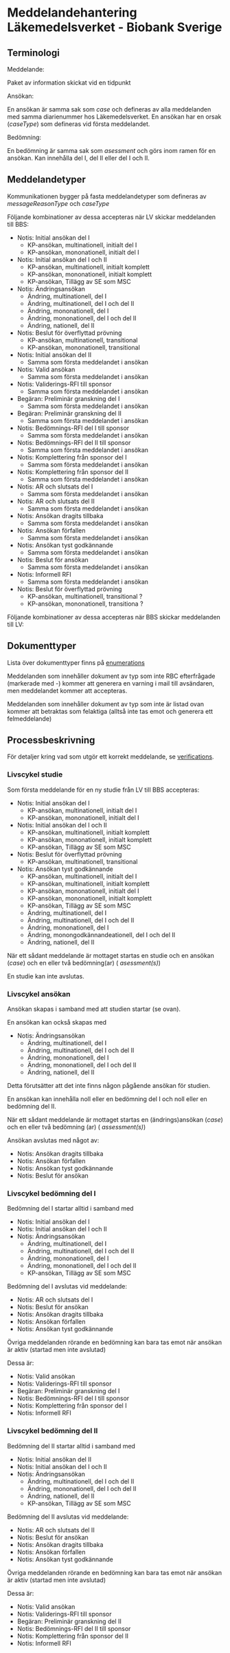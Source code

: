 Meddelandehantering Läkemedelsverket - Biobank Sverige
======================================================

Terminologi
-----------

Meddelande:

Paket av information skickat vid en tidpunkt

Ansökan:

En ansökan är samma sak som *case* och defineras av alla meddelanden med samma diarienummer hos Läkemedelsverket.
En ansökan har en orsak (*caseType*) som defineras vid första meddelandet.

Bedömning:

En bedömning är samma sak som *asessment* och görs inom ramen för en ansökan. Kan innehålla
del I, del II eller del I och II.

Meddelandetyper
---------------

Kommunikationen bygger på fasta meddelandetyper som defineras av *messageReasonType* och *caseType*

Följande kombinationer av dessa accepteras när LV skickar meddelanden till BBS:

- Notis: Initial ansökan del I
    - KP-ansökan, multinationell, initialt del I
    - KP-ansökan, mononationell, initialt del I
- Notis: Initial ansökan del I och II
    - KP-ansökan, multinationell, initialt komplett
    - KP-ansökan, mononationell, initialt komplett
    - KP-ansökan, Tillägg av SE som MSC
- Notis: Ändringsansökan
    - Ändring, multinationell, del I
    - Ändring, multinationell, del I och del II
    - Ändring, mononationell, del I
    - Ändring, mononationell, del I och del II
    - Ändring, nationell, del II
- Notis: Beslut för överflyttad prövning
    - KP-ansökan, multinationell, transitional
    - KP-ansökan, mononationell, transitional
- Notis: Initial ansökan del II
    - Samma som första meddelandet i ansökan
- Notis: Valid ansökan
    - Samma som första meddelandet i ansökan
- Notis: Validerings-RFI till sponsor
    - Samma som första meddelandet i ansökan
- Begäran: Preliminär granskning del I
    - Samma som första meddelandet i ansökan
- Begäran: Preliminär granskning del II
    - Samma som första meddelandet i ansökan
- Notis: Bedömnings-RFI del I till sponsor
    - Samma som första meddelandet i ansökan
- Notis: Bedömnings-RFI del II till sponsor
    - Samma som första meddelandet i ansökan
- Notis: Komplettering från sponsor del I
    - Samma som första meddelandet i ansökan
- Notis: Komplettering från sponsor del II
    - Samma som första meddelandet i ansökan
- Notis: AR och slutsats del I
    - Samma som första meddelandet i ansökan
- Notis: AR och slutsats del II
    - Samma som första meddelandet i ansökan
- Notis: Ansökan dragits tillbaka
    - Samma som första meddelandet i ansökan
- Notis: Ansökan förfallen
    - Samma som första meddelandet i ansökan
- Notis: Ansökan tyst godkännande
    - Samma som första meddelandet i ansökan
- Notis: Beslut för ansökan
    - Samma som första meddelandet i ansökan
- Notis: Informell RFI
    - Samma som första meddelandet i ansökan
- Notis: Beslut för överflyttad prövning
    - KP-ansökan, multinationell, transitional ?
    - KP-ansökan, mononationell, transitiona ?

Följande kombinationer av dessa accepteras när BBS skickar meddelanden till LV:

Dokumenttyper
-------------

Lista över dokumenttyper finns på 
[enumerations](https://github.com/Biobank-Sverige/clinical-trial-regulators-collaboration/blob/main/documentation/common/Enumerationer.md)

Meddelanden som innehåller dokument av typ som inte RBC efterfrågade (markerade med -) kommer att generera en varning i mail till avsändaren, men meddelandet kommer att accepteras.

Meddelanden som innehåller dokument av typ som inte är listad ovan kommer att betraktas som felaktiga (alltså inte tas emot och generera ett felmeddelande)


Processbeskrivning
------------------

För detaljer kring vad som utgör ett korrekt meddelande, se [verifications](verifications.md).

### Livscykel studie

Som första meddelande för en ny studie från LV till BBS accepteras:

- Notis: Initial ansökan del I
    - KP-ansökan, multinationell, initialt del I
    - KP-ansökan, mononationell, initialt del I
- Notis: Initial ansökan del I och II
    - KP-ansökan, multinationell, initialt komplett
    - KP-ansökan, mononationell, initialt komplett
    - KP-ansökan, Tillägg av SE som MSC
- Notis: Beslut för överflyttad prövning
    - KP-ansökan, multinationell, transitional
- Notis: Ansökan tyst godkännande
    - KP-ansökan, multinationell, initialt del I
    - KP-ansökan, multinationell, initialt komplett
    - KP-ansökan, mononationell, initialt del I
    - KP-ansökan, mononationell, initialt komplett
    - KP-ansökan, Tillägg av SE som MSC
    - Ändring, multinationell, del I
    - Ändring, multinationell, del I och del II
    - Ändring, mononationell, del I
    - Ändring, monongodkännandeationell, del I och del II
    - Ändring, nationell, del II

När ett sådant meddelande är mottaget startas en studie och en ansökan (*case*) och en eller två bedömning(ar) (
*asessment(s)*)

En studie kan inte avslutas.

### Livscykel ansökan

Ansökan skapas i samband med att studien startar (se ovan).

En ansökan kan också skapas med

- Notis: Ändringsansökan
    - Ändring, multinationell, del I
    - Ändring, multinationell, del I och del II
    - Ändring, mononationell, del I
    - Ändring, mononationell, del I och del II
    - Ändring, nationell, del II

Detta förutsätter att det inte finns någon pågående ansökan för studien.

En ansökan kan innehålla noll eller en bedömning del I och noll eller en bedömning del II.

När ett sådant meddelande är mottaget startas en (ändrings)ansökan (*case*) och en eller två bedömning (ar) (
*assessment(s)*)

Ansökan avslutas med något av:

- Notis: Ansökan dragits tillbaka
- Notis: Ansökan förfallen
- Notis: Ansökan tyst godkännande
- Notis: Beslut för ansökan

### Livscykel bedömning del I

Bedömning del I startar alltid i samband med

- Notis: Initial ansökan del I
- Notis: Initial ansökan del I och II
- Notis: Ändringsansökan
    - Ändring, multinationell, del I
    - Ändring, multinationell, del I och del II
    - Ändring, mononationell, del I
    - Ändring, mononationell, del I och del II
    - KP-ansökan, Tillägg av SE som MSC

Bedömning del I avslutas vid meddelande:

- Notis: AR och slutsats del I
- Notis: Beslut för ansökan
- Notis: Ansökan dragits tillbaka
- Notis: Ansökan förfallen
- Notis: Ansökan tyst godkännande

Övriga meddelanden rörande en bedömning kan bara tas emot när ansökan är aktiv (startad men inte avslutad)

Dessa är:

- Notis: Valid ansökan
- Notis: Validerings-RFI till sponsor
- Begäran: Preliminär granskning del I
- Notis: Bedömnings-RFI del I till sponsor
- Notis: Komplettering från sponsor del I
- Notis: Informell RFI

### Livscykel bedömning del II

Bedömning del II startar alltid i samband med

- Notis: Initial ansökan del II
- Notis: Initial ansökan del I och II
- Notis: Ändringsansökan
    - Ändring, multinationell, del I och del II
    - Ändring, mononationell, del I och del II
    - Ändring, nationell, del II
    - KP-ansökan, Tillägg av SE som MSC

Bedömning del II avslutas vid meddelande:

- Notis: AR och slutsats del II
- Notis: Beslut för ansökan
- Notis: Ansökan dragits tillbaka
- Notis: Ansökan förfallen
- Notis: Ansökan tyst godkännande

Övriga meddelanden rörande en bedömning kan bara tas emot när ansökan är aktiv (startad men inte avslutad)

Dessa är:

- Notis: Valid ansökan
- Notis: Validerings-RFI till sponsor
- Begäran: Preliminär granskning del II
- Notis: Bedömnings-RFI del II till sponsor
- Notis: Komplettering från sponsor del II
- Notis: Informell RFI
